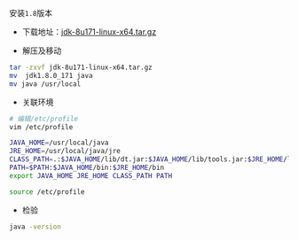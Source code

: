安装`1.8`版本

- 下载地址：[jdk-8u171-linux-x64.tar.gz](http://download.oracle.com/otn-pub/java/jdk/8u171-b11/512cd62ec5174c3487ac17c61aaa89e8/jdk-8u171-linux-x64.tar.gz?AuthParam=1529128754_8f51987d024666063713070a503be0c7)

- 解压及移动
```sh
tar -zxvf jdk-8u171-linux-x64.tar.gz
mv  jdk1.8.0_171 java
mv java /usr/local
```

- 关联环境
```sh
# 编辑/etc/profile
vim /etc/profile

JAVA_HOME=/usr/local/java
JRE_HOME=/usr/local/java/jre
CLASS_PATH=.:$JAVA_HOME/lib/dt.jar:$JAVA_HOME/lib/tools.jar:$JRE_HOME/lib
PATH=$PATH:$JAVA_HOME/bin:$JRE_HOME/bin
export JAVA_HOME JRE_HOME CLASS_PATH PATH

source /etc/profile
```

- 检验
```sh
java -version
```
